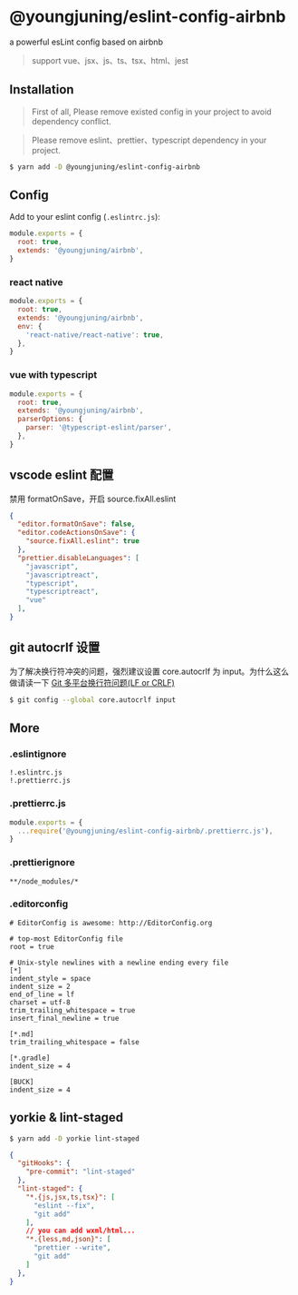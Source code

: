 # @youngjuning/eslint-config-airbnb

a powerful esLint config based on airbnb

> support vue、jsx、js、ts、tsx、html、jest

## Installation

> First of all, Please remove existed config in your project to avoid dependency conflict.

> Please remove eslint、prettier、typescript dependency in your project.

```sh
$ yarn add -D @youngjuning/eslint-config-airbnb
```

## Config

Add to your eslint config (`.eslintrc.js`):

```js
module.exports = {
  root: true,
  extends: '@youngjuning/airbnb',
}
```

### react native

```js
module.exports = {
  root: true,
  extends: '@youngjuning/airbnb',
  env: {
    'react-native/react-native': true,
  },
}
```

### vue with typescript

```js
module.exports = {
  root: true,
  extends: '@youngjuning/airbnb',
  parserOptions: {
    parser: '@typescript-eslint/parser',
  },
}
```

## vscode eslint 配置

禁用 formatOnSave，开启 source.fixAll.eslint

```json
{
  "editor.formatOnSave": false,
  "editor.codeActionsOnSave": {
    "source.fixAll.eslint": true
  },
  "prettier.disableLanguages": [
    "javascript",
    "javascriptreact",
    "typescript",
    "typescriptreact",
    "vue"
  ],
}
```

## git autocrlf 设置

为了解决换行符冲突的问题，强烈建议设置 core.autocrlf 为 input。为什么这么做请读一下 [Git 多平台换行符问题(LF or CRLF)](https://blog.konghy.cn/2017/03/19/git-lf-or-crlf/)

```sh
$ git config --global core.autocrlf input
```

## More

### .eslintignore

```
!.eslintrc.js
!.prettierrc.js
```

### .prettierrc.js

```js
module.exports = {
  ...require('@youngjuning/eslint-config-airbnb/.prettierrc.js'),
}
```

### .prettierignore

```
**/node_modules/*
```

### .editorconfig

```
# EditorConfig is awesome: http://EditorConfig.org

# top-most EditorConfig file
root = true

# Unix-style newlines with a newline ending every file
[*]
indent_style = space
indent_size = 2
end_of_line = lf
charset = utf-8
trim_trailing_whitespace = true
insert_final_newline = true

[*.md]
trim_trailing_whitespace = false

[*.gradle]
indent_size = 4

[BUCK]
indent_size = 4
```

## yorkie & lint-staged

```sh
$ yarn add -D yorkie lint-staged
```

```json
{
  "gitHooks": {
    "pre-commit": "lint-staged"
  },
  "lint-staged": {
    "*.{js,jsx,ts,tsx}": [
      "eslint --fix",
      "git add"
    ],
    // you can add wxml/html...
    "*.{less,md,json}": [
      "prettier --write",
      "git add"
    ]
  },
}
```
